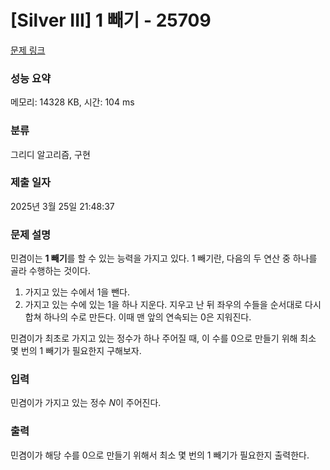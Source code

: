 # [Silver III] 1 빼기 - 25709 

[문제 링크](https://www.acmicpc.net/problem/25709) 

### 성능 요약

메모리: 14328 KB, 시간: 104 ms

### 분류

그리디 알고리즘, 구현

### 제출 일자

2025년 3월 25일 21:48:37

### 문제 설명

<p>민겸이는 <strong>1 빼기</strong>를 할 수 있는 능력을 가지고 있다. 1 빼기란, 다음의 두 연산 중 하나를 골라 수행하는 것이다.</p>

<ol>
	<li>가지고 있는 수에서 1을 뺀다.</li>
	<li>가지고 있는 수에 있는 1을 하나 지운다. 지우고 난 뒤 좌우의 수들을 순서대로 다시 합쳐 하나의 수로 만든다. 이때 맨 앞의 연속되는 0은 지워진다.</li>
</ol>

<p>민겸이가 최초로 가지고 있는 정수가 하나 주어질 때, 이 수를 0으로 만들기 위해 최소 몇 번의 1 빼기가 필요한지 구해보자.</p>

### 입력 

 <p>민겸이가 가지고 있는 정수 <em>N</em>이 주어진다.</p>

### 출력 

 <p>민겸이가 해당 수를 0으로 만들기 위해서 최소 몇 번의 1 빼기가 필요한지 출력한다.</p>

